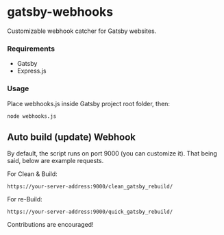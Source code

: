 # gatsby-webhooks
Customizable webhook catcher for Gatsby websites.

### Requirements
- Gatsby
- Express.js
### Usage
Place webhooks.js inside Gatsby project root folder, then:
```
node webhooks.js
```
## Auto build (update) Webhook
By default, the script runs on port 9000 (you can customize it).
That being said, below are example requests.

For Clean & Build:
```
https://your-server-address:9000/clean_gatsby_rebuild/
```
For re-Build:
```
https://your-server-address:9000/quick_gatsby_rebuild/
```

Contributions are encouraged!
